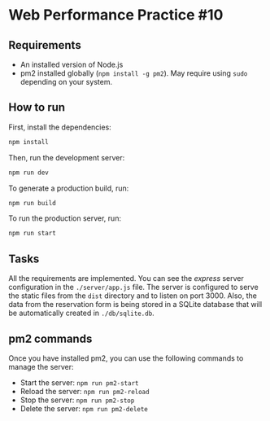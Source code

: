 # Web Performance Practice #10

## Requirements

- An installed version of Node.js
- pm2 installed globally (`npm install -g pm2`). May require using `sudo` depending on your system.

## How to run

First, install the dependencies:

```bash
npm install
```

Then, run the development server:

```bash
npm run dev
```

To generate a production build, run:

```bash
npm run build
```

To run the production server, run:

```bash
npm run start
```

## Tasks

All the requirements are implemented. You can see the _express_ server configuration in the `./server/app.js` file. The server is configured to serve the static files from the `dist` directory and to listen on port 3000. Also, the data from the reservation form is being stored in a SQLite database that will be automatically created in `./db/sqlite.db`.

## pm2 commands

Once you have installed pm2, you can use the following commands to manage the server:

- Start the server: `npm run pm2-start`
- Reload the server: `npm run pm2-reload`
- Stop the server: `npm run pm2-stop`
- Delete the server: `npm run pm2-delete`
